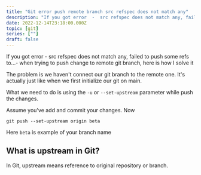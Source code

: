 ```yaml
---
title: "Git error push remote branch src refspec does not match any"
description: "If you got error  -  src refspec does not match any, failed to push some refs to...- when trying to push change to remote git branch, here is how I solve it"
date: 2022-12-14T23:18:00.000Z
topic: [git]
series: [""]
draft: false
---
```

If you got error  -  src refspec does not match any, failed to push some refs to...- when trying to push change to remote git branch, here is how I solve it

The problem is we haven't connect our git branch to the remote one. It's actually just like when we first initialize our git on main.

What we need to do is using the `-u` or `--set-upstream` parameter while push the changes.

Assume you've add and commit your changes. 
Now  
```
git push --set-upstream origin beta
```

Here `beta`  is example of your branch name

## What is upstream in Git?
In Git, upstream means reference to original repository or branch. 
